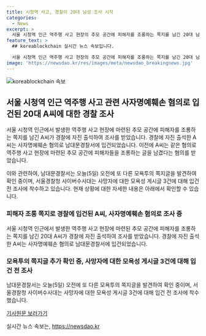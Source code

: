 ```yaml
---
title: 시청역 사고, 경찰이 20대 남성 조사 시작
categories:
  - News
excerpt: >
  서울 시청역 인근 역주행 사고 현장의 추모 공간에 피해자를 조롱하는 쪽지를 남긴 20대 남성 A씨가 경찰에 자진 출석해 사자명예훼손 혐의로 입건됐습니다. 오늘(5일) 남대문경찰서는 다른 모욕투의 쪽지글을 확인 중이며, 사망자에 대한 모욕성 게시글 3건에 대해 서울경찰청 사이버수사대가 입건 전 조사에 착수했습니다. 더 읽기: #시청역 #조롱글 #입건
feature_text: >
  ## koreablockchain 실시간 뉴스 속보입니다.

  서울 시청역 인근 역주행 사고 현장의 추모 공간에 피해자를 조롱하는 쪽지를 남긴 20대 남성 A씨가 경찰에 자진 출석해 사자명예훼손 혐의로 입건됐습니다. 오늘(5일) 남대문경찰서는 다른 모욕투의 쪽지글을 확인 중이며, 사망자에 대한 모욕성 게시글 3건에 대해 서울경찰청 사이버수사대가 입건 전 조사에 착수했습니다. 더 읽기: #시청역 #조롱글 #입건
image: 'https://newsdao.kr/res/images/meta/newsdao_breakingnews.jpg'
---
```


<p><img src="https://newsdao.kr/res/images/meta/newsdao_breakingnews.jpg" alt="koreablockchain 속보" /></p>

<h2>서울 시청역 인근 역주행 사고 관련 사자명예훼손 혐의로 입건된 20대 A씨에 대한 경찰 조사</h2>

<p>서울 시청역 인근에서 발생한 역주행 사고 현장에 마련된 추모 공간에 피해자를 조롱하는 쪽지를 남긴 A씨가 경찰에 자진 출석하여 조사를 받았습니다. 경찰에 자진 출석한 A씨는 사자명예훼손 혐의로 남대문경찰서에 입건되었습니다. 이전에 A씨는 같은 혐의로 역주행 사고 현장에 마련된 추모 공간에 피해자들을 조롱하는 글을 남겼다는 혐의를 받았습니다. </p>

<p>이와 관련하여, 남대문경찰서는 오늘(5일) 오전에 또 다른 모욕투의 쪽지글을 발견하여 확인 중이며, 서울경찰청 사이버수사대는 사망자에 대한 모욕성 게시글 3건에 대해 입건 전 조사에 착수하고 있습니다. 현재 상황에 대한 자세한 내용은 아래에서 확인할 수 있습니다.</p>

<h3>피해자 조롱 쪽지로 경찰에 입건된 A씨, 사자명예훼손 혐의로 조사 중</h3>

<p>서울 시청역 인근에서 발생한 역주행 사고 현장에 마련된 추모 공간에 피해자를 조롱하는 쪽지를 남긴 20대 A씨가 경찰에 자진 출석하여 조사를 받았습니다. 경찰에 자진 출석한 A씨는 사자명예훼손 혐의로 남대문경찰서에 입건되었습니다.</p>

<h3>모욕투의 쪽지글 추가 확인 중, 사망자에 대한 모욕성 게시글 3건에 대해 입건 전 조사</h3>

<p>남대문경찰서는 오늘(5일) 오전에 또 다른 모욕투의 쪽지글을 발견하여 확인 중이며, 서울경찰청 사이버수사대는 사망자에 대한 모욕성 게시글 3건에 대해 입건 전 조사에 착수했습니다.</p>

<p><a href="https://news.v.daum.net/v/20220505130554159">기사원문 보러가기</a></p>
실시간 뉴스 속보는, <a href="https://newsdao.kr" rel="dofollow">https://newsdao.kr</a>


